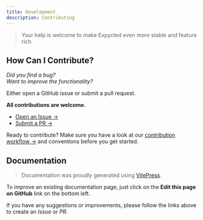 ```yaml
---
title: Development
description: Contributing
---
```


> Your help is welcome to make Expycted even more stable and feature rich.

## How Can I Contribute?

*Did you find a bug?*
<br />
*Want to improve the functionality?*

Either open a GitHub issue or submit a pull request.

**All contributions are welcome.**

- [Open an Issue →](https://github.com/bdsoha/expycted/issues/new/choose)
- [Submit a PR →](https://github.com/bdsoha/expycted/compare)

Ready to contribute? Make sure you have a look at our [contribution workflow →](/docs/contribute/contribution-workflow) and conventions before you get started.

## Documentation

> Documentation was proudly generated using [VitePress](https://vitepress.vuejs.org/).

To improve an existing documentation page, just click on the **Edit this page on GitHub** link on the bottom left.

If you have any suggestions or improvements, please follow the links above to create an *Issue* or *PR*.
